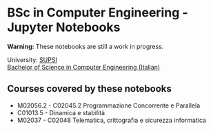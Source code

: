 # BSc in Computer Engineering - Jupyter Notebooks
**Warning:** These notebooks are still a work in progress.
  
University: [SUPSI](https://supsi.ch/dti)  
[Bachelor of Science in Computer Engineering (Italian)](http://www.supsi.ch/dti/bachelor/ingegneria-informatica.html)
## Courses covered by these notebooks
- M02056.2 - C02045.2 Programmazione Concorrente e Parallela
- C01013.5 - Dinamica e stabilità
- M02037 - C02048 Telematica, crittografia e sicurezza informatica
